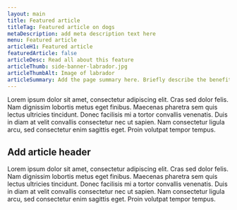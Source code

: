 ```yaml
---
layout: main
title: Featured article
titleTag: Featured article on dogs
metaDescription: add meta description text here
menu: Featured article
articleH1: Featured article
featuredArticle: false
articleDesc: Read all about this feature
articleThumb: side-banner-labrador.jpg
articleThumbAlt: Image of labrador
articleSummary: Add the page summary here. Briefly describe the benefits of the feature.
---
```


Lorem ipsum dolor sit amet, consectetur adipiscing elit. Cras sed dolor felis. Nam dignissim lobortis metus eget finibus. Maecenas pharetra sem quis lectus ultricies tincidunt. Donec facilisis mi a tortor convallis venenatis. Duis in diam at velit convallis consectetur nec ut sapien. Nam consectetur ligula arcu, sed consectetur enim sagittis eget. Proin volutpat tempor tempus.

## Add article header

Lorem ipsum dolor sit amet, consectetur adipiscing elit. Cras sed dolor felis. Nam dignissim lobortis metus eget finibus. Maecenas pharetra sem quis lectus ultricies tincidunt. Donec facilisis mi a tortor convallis venenatis. Duis in diam at velit convallis consectetur nec ut sapien. Nam consectetur ligula arcu, sed consectetur enim sagittis eget. Proin volutpat tempor tempus.